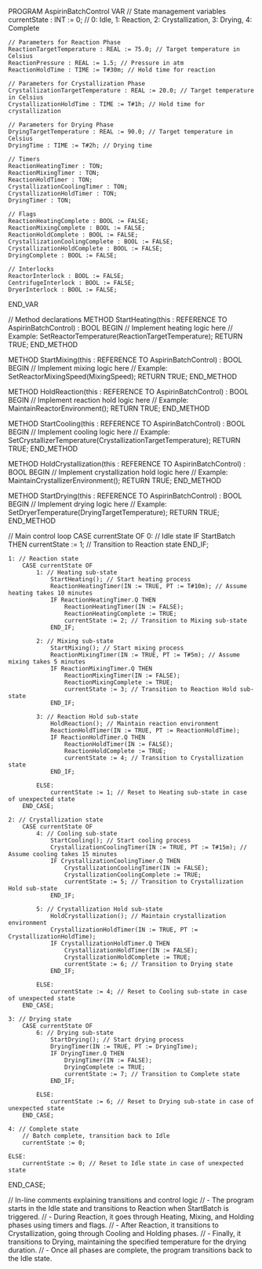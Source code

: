 PROGRAM AspirinBatchControl
VAR
    // State management variables
    currentState : INT := 0; // 0: Idle, 1: Reaction, 2: Crystallization, 3: Drying, 4: Complete

    // Parameters for Reaction Phase
    ReactionTargetTemperature : REAL := 75.0; // Target temperature in Celsius
    ReactionPressure : REAL := 1.5; // Pressure in atm
    ReactionHoldTime : TIME := T#30m; // Hold time for reaction

    // Parameters for Crystallization Phase
    CrystallizationTargetTemperature : REAL := 20.0; // Target temperature in Celsius
    CrystallizationHoldTime : TIME := T#1h; // Hold time for crystallization

    // Parameters for Drying Phase
    DryingTargetTemperature : REAL := 90.0; // Target temperature in Celsius
    DryingTime : TIME := T#2h; // Drying time

    // Timers
    ReactionHeatingTimer : TON;
    ReactionMixingTimer : TON;
    ReactionHoldTimer : TON;
    CrystallizationCoolingTimer : TON;
    CrystallizationHoldTimer : TON;
    DryingTimer : TON;

    // Flags
    ReactionHeatingComplete : BOOL := FALSE;
    ReactionMixingComplete : BOOL := FALSE;
    ReactionHoldComplete : BOOL := FALSE;
    CrystallizationCoolingComplete : BOOL := FALSE;
    CrystallizationHoldComplete : BOOL := FALSE;
    DryingComplete : BOOL := FALSE;

    // Interlocks
    ReactorInterlock : BOOL := FALSE;
    CentrifugeInterlock : BOOL := FALSE;
    DryerInterlock : BOOL := FALSE;
END_VAR

// Method declarations
METHOD StartHeating(this : REFERENCE TO AspirinBatchControl) : BOOL
BEGIN
    // Implement heating logic here
    // Example: SetReactorTemperature(ReactionTargetTemperature);
    RETURN TRUE;
END_METHOD

METHOD StartMixing(this : REFERENCE TO AspirinBatchControl) : BOOL
BEGIN
    // Implement mixing logic here
    // Example: SetReactorMixingSpeed(MixingSpeed);
    RETURN TRUE;
END_METHOD

METHOD HoldReaction(this : REFERENCE TO AspirinBatchControl) : BOOL
BEGIN
    // Implement reaction hold logic here
    // Example: MaintainReactorEnvironment();
    RETURN TRUE;
END_METHOD

METHOD StartCooling(this : REFERENCE TO AspirinBatchControl) : BOOL
BEGIN
    // Implement cooling logic here
    // Example: SetCrystallizerTemperature(CrystallizationTargetTemperature);
    RETURN TRUE;
END_METHOD

METHOD HoldCrystallization(this : REFERENCE TO AspirinBatchControl) : BOOL
BEGIN
    // Implement crystallization hold logic here
    // Example: MaintainCrystallizerEnvironment();
    RETURN TRUE;
END_METHOD

METHOD StartDrying(this : REFERENCE TO AspirinBatchControl) : BOOL
BEGIN
    // Implement drying logic here
    // Example: SetDryerTemperature(DryingTargetTemperature);
    RETURN TRUE;
END_METHOD

// Main control loop
CASE currentState OF
    0: // Idle state
        IF StartBatch THEN
            currentState := 1; // Transition to Reaction state
        END_IF;

    1: // Reaction state
        CASE currentState OF
            1: // Heating sub-state
                StartHeating(); // Start heating process
                ReactionHeatingTimer(IN := TRUE, PT := T#10m); // Assume heating takes 10 minutes
                IF ReactionHeatingTimer.Q THEN
                    ReactionHeatingTimer(IN := FALSE);
                    ReactionHeatingComplete := TRUE;
                    currentState := 2; // Transition to Mixing sub-state
                END_IF;

            2: // Mixing sub-state
                StartMixing(); // Start mixing process
                ReactionMixingTimer(IN := TRUE, PT := T#5m); // Assume mixing takes 5 minutes
                IF ReactionMixingTimer.Q THEN
                    ReactionMixingTimer(IN := FALSE);
                    ReactionMixingComplete := TRUE;
                    currentState := 3; // Transition to Reaction Hold sub-state
                END_IF;

            3: // Reaction Hold sub-state
                HoldReaction(); // Maintain reaction environment
                ReactionHoldTimer(IN := TRUE, PT := ReactionHoldTime);
                IF ReactionHoldTimer.Q THEN
                    ReactionHoldTimer(IN := FALSE);
                    ReactionHoldComplete := TRUE;
                    currentState := 4; // Transition to Crystallization state
                END_IF;

            ELSE:
                currentState := 1; // Reset to Heating sub-state in case of unexpected state
        END_CASE;

    2: // Crystallization state
        CASE currentState OF
            4: // Cooling sub-state
                StartCooling(); // Start cooling process
                CrystallizationCoolingTimer(IN := TRUE, PT := T#15m); // Assume cooling takes 15 minutes
                IF CrystallizationCoolingTimer.Q THEN
                    CrystallizationCoolingTimer(IN := FALSE);
                    CrystallizationCoolingComplete := TRUE;
                    currentState := 5; // Transition to Crystallization Hold sub-state
                END_IF;

            5: // Crystallization Hold sub-state
                HoldCrystallization(); // Maintain crystallization environment
                CrystallizationHoldTimer(IN := TRUE, PT := CrystallizationHoldTime);
                IF CrystallizationHoldTimer.Q THEN
                    CrystallizationHoldTimer(IN := FALSE);
                    CrystallizationHoldComplete := TRUE;
                    currentState := 6; // Transition to Drying state
                END_IF;

            ELSE:
                currentState := 4; // Reset to Cooling sub-state in case of unexpected state
        END_CASE;

    3: // Drying state
        CASE currentState OF
            6: // Drying sub-state
                StartDrying(); // Start drying process
                DryingTimer(IN := TRUE, PT := DryingTime);
                IF DryingTimer.Q THEN
                    DryingTimer(IN := FALSE);
                    DryingComplete := TRUE;
                    currentState := 7; // Transition to Complete state
                END_IF;

            ELSE:
                currentState := 6; // Reset to Drying sub-state in case of unexpected state
        END_CASE;

    4: // Complete state
        // Batch complete, transition back to Idle
        currentState := 0;

    ELSE:
        currentState := 0; // Reset to Idle state in case of unexpected state
END_CASE;

// In-line comments explaining transitions and control logic
// - The program starts in the Idle state and transitions to Reaction when StartBatch is triggered.
// - During Reaction, it goes through Heating, Mixing, and Holding phases using timers and flags.
// - After Reaction, it transitions to Crystallization, going through Cooling and Holding phases.
// - Finally, it transitions to Drying, maintaining the specified temperature for the drying duration.
// - Once all phases are complete, the program transitions back to the Idle state.
